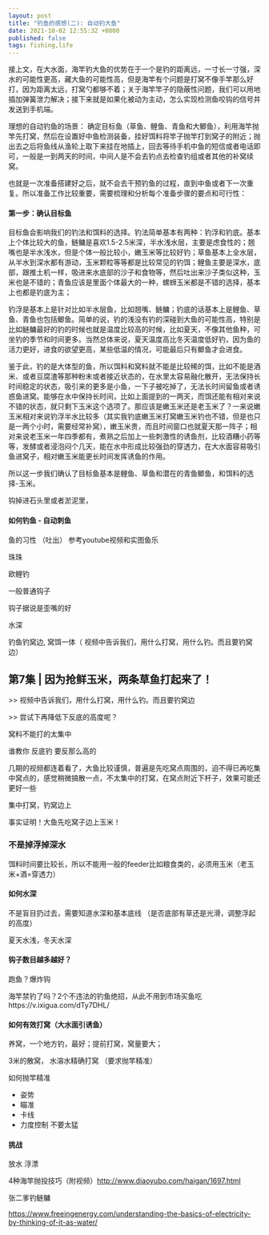 ```yaml
---
layout: post
title: "钓鱼的感想(二): 自动钓大鱼"
date: 2021-10-02 12:55:32 +0800
published: false
tags: fishing,life
---
```




接上文，在大水面，海竿钓大鱼的优势在于一个是钓的距离远，一寸长一寸强，深水的可能性更高，藏大鱼的可能性高，但是海竿有个问题是打窝不像手竿那么好打，因为距离太远，打窝勺都够不着；关于海竿竿子的隐蔽性问题，我们可以用地插加弹簧泄力解决；接下来就是如果化被动为主动，怎么实现检测鱼咬钩的信号并发送到手机端。

理想的自动钓鱼的场景： 确定目标鱼（草鱼、鲤鱼、青鱼和大鲫鱼），利用海竿抛竿先打窝，然后在设置好中鱼检测装备，挂好饵料将竿子抛竿打到窝子的附近；抛出去之后将鱼线从渔轮上取下来挂在地插上，回去等待手机中鱼的短信或者电话即可，一般是一到两天的时间，中间人是不会去钓点去检查钓组或者其他的补窝续窝。

也就是一次准备搭建好之后，就不会去干预钓鱼的过程，直到中鱼或者下一次重复。所以准备工作比较重要，需要梳理和分析每个准备步骤的要点和可行性：



#### 第一步：确认目标鱼

目标鱼会影响我们的钓法和饵料的选择。钓法简单基本有两种：钓浮和钓底。基本上个体比较大的鱼，鲢鳙是喜欢1.5-2.5米深，半水浅水层，主要是虑食性的；翘嘴也是半水浅水，但是个体一般比较小，嫩玉米等比较好钓；草鱼基本上全水层，从半水到深水都有游动，玉米颗粒等等都是比较常见的钓饵；鲤鱼主要是深水，底部，跟推土机一样，吸进来水底部的沙子和食物等，然后吐出来沙子类似这种，玉米也是不错的；青鱼应该是里面个体最大的一种，螺蛳玉米都是不错的选择，基本上也都是钓底为主；

钓浮是基本上是针对比如半水层鱼，比如翘嘴、鲢鳙；钓底的话基本上是鲤鱼、草鱼、青鱼也包括鲫鱼。简单的说，钓的浅没有钓的深碰到大鱼的可能性高，特别是比如鲢鳙最好的钓的时候也就是温度比较高的时候，比如夏天，不像其他鱼种，可坐钓的季节和时间更多。当然总体来说，夏天温度高比冬天温度低好钓，因为鱼的活力更好，进食的欲望更高，某些低温的情况，可能最后只有鲫鱼才会进食。

鉴于此，钓的是大体型的鱼，所以饵料和窝料就不能是比较稀的饵，比如不能是酒米、或者豆腐渣等那种粉末或者接近状态的，在水里太容易融化散开，无法保持长时间稳定的状态，吸引来的更多是小鱼，一下子被吃掉了，无法长时间留鱼或者诱惑鱼进窝。能够在水中保持长时间，比如上面提到的一两天，而饵还能有相对来说不错的状态，就只剩下玉米这个选项了。那应该是嫩玉米还是老玉米了？一来说嫩玉米相对来说钓浮半水比较多（其实我钓底嫩玉米打窝嫩玉米钓也不错，但是也只是一两个小时，需要经常补窝），嫩玉米贵，而且时间窗口也就夏天那一阵子；相对来说老玉米一年四季都有，煮熟之后加上一些刺激性的诱鱼剂，比较酒糟小药等等，发酵或者浸泡闷个几天，能在水中形成比较强劲的穿透力，在大水面容易吸引鱼进窝子，相对嫩玉米能更长时间发挥诱鱼的作用。

所以这一步我们确认了目标鱼基本是鲤鱼、草鱼和潜在的青鱼鲫鱼，和饵料的选择-玉米。



钩掉进石头里或者淤泥里，



#### 如何钓鱼 - 自动刺鱼





鱼的习性 （吐出） 参考youtube视频和实图鱼乐

珠珠 

欧鲤钓

一般普通钩子



钩子据说是歪嘴的好



水深



钓鱼钓窝边, 窝饵一体（ 视频中告诉我们，用什么打窝，用什么钓。而且要钓窝边）

## 第7集 | 因为抢鲜玉米，两条草鱼打起来了！

\>> 视频中告诉我们，用什么打窝，用什么钓。而且要钓窝边

\>> 尝试下再降低下反底的高度呢？

窝料不能打的太集中 

谁教你 反底钓 要反那么高的



几期的视频都连着看了，大鱼比较谨慎，普遍是先吃窝点周围的，迫不得已再吃集中窝点的，感觉稍微搞散一点，不太集中的打窝，在窝点附近下杆子，效果可能还更好一些

集中打窝，钓窝边上

事实证明！大鱼先吃窝子边上玉米！





### 不是掉浮掉深水



饵料时间要比较长，所以不能用一般的feeder比如粮食类的，必须用玉米（老玉米+酒=穿透力）



#### 如何水深

不是盲目扔过去，需要知道水深和基本底线 （是否底部有草还是光滑，调整浮起的高度）

夏天水浅，冬天水深





#### 钩子数目越多越好？

跑鱼？爆炸钩

海竿禁钓了吗？2个不违法的钓鱼绝招，从此不用到市场买鱼吃https://v.ixigua.com/dTy7DHL/



#### 如何有效打窝（大水面引诱鱼）

养窝，一个地方钓，最好；提前打窝，窝量要大；



3米的散窝， 水溶水精确打窝 （要求抛竿精准）



如何抛竿精准

* 姿势 
* 瞄准
* 卡线
* 力度控制 不要太猛 





#### 挑战

放水 浮漂





4种海竿抛投技巧（附视频）http://www.diaoyubo.com/haigan/1697.html



张二爹钓鲢鳙

https://www.freeingenergy.com/understanding-the-basics-of-electricity-by-thinking-of-it-as-water/

